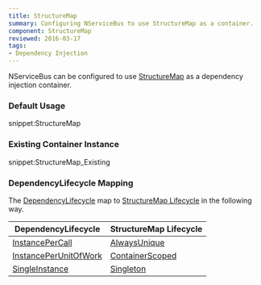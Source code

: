 ```yaml
---
title: StructureMap
summary: Configuring NServiceBus to use StructureMap as a container.
component: StructureMap
reviewed: 2016-03-17
tags:
- Dependency Injection
---
```



NServiceBus can be configured to use [StructureMap](https://structuremap.github.io/) as a dependency injection container.


### Default Usage

snippet:StructureMap


### Existing Container Instance

snippet:StructureMap_Existing



### DependencyLifecycle Mapping

The [DependencyLifecycle](/nservicebus/containers/#dependency-lifecycle) map to [StructureMap Lifecycle](http://structuremap.github.io/object-lifecycle/supported-lifecycles/) in the following way.

| DependencyLifecycle                                                                                             | StructureMap Lifecycle                                                                        |
|-----------------------------------------------------------------------------------------------------------------|-----------------------------------------------------------------------------------------------|
| [InstancePerCall](https://docstest.particular.net/nservicebus/containers/#dependency-lifecycle-instancepercall) | [AlwaysUnique](http://structuremap.github.io/object-lifecycle/supported-lifecycles/#sec1)     |
| [InstancePerUnitOfWork](/nservicebus/containers/#dependency-lifecycle-instanceperunitofwork)                    | [ContainerScoped](http://structuremap.github.io/object-lifecycle/supported-lifecycles/#sec3) |
| [SingleInstance](/nservicebus/containers/#dependency-lifecycle-singleinstance)                                  | [Singleton](http://structuremap.github.io/object-lifecycle/supported-lifecycles/#sec2)        |